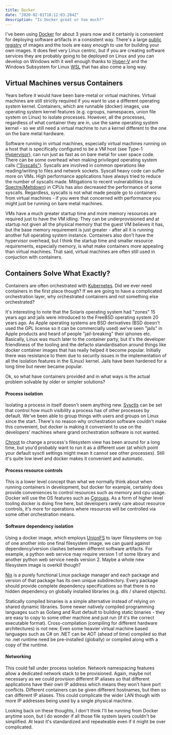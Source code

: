 ```yaml
---
title: Docker
date: "2020-02-01T18:12:03.284Z"
description: "Is Docker great or too much?"
---
```


I've been using [Docker](https://www.docker.com/) for about 3 years now and it certainly is convenient for deploying software artifacts in a consistent way.
There's a large [public registry](https://hub.docker.com/) of images and the tools are easy enough to use for building
your own images. It does feel very Linux centric, but if you are creating software services they are probably going to
be deployed on Linux and you can develop on Windows with it well enough thanks to [Hyper-V](https://en.wikipedia.org/wiki/Hyper-V)
and the Windows Subsystem for Linux [WSL](https://docs.microsoft.com/en-us/windows/wsl/) that has also come a long way.

## Virtual Machines versus Containers

Years before it would have been bare-metal or virtual machines. Virtual machines are still strictly required
if you want to use a different operating system kernel. Containers, which are runnable (docker) images, use
operating system kernel features (e.g. cgroups, namespaces, union file system on Linux) to isolate processes. However,
all the processes, regardless of what container they are in, use the same operating system kernel - so we still need a
virtual machine to run a kernel different to the one on the bare metal hardware.

Software running in virtual machines, especially virtual machines running on a host that is specifically configured to be a VM host (see Type-1 [Hypervisor](https://en.wikipedia.org/wiki/Hypervisor)), can run just as fast as on bare metal
for user space code. There can be some overhead when making privileged operating system calls (["Syscalls"](https://en.wikipedia.org/wiki/System_call)). Syscalls are involved in common operations like reading/writing to files
and network sockets. Syscall heavy code can suffer more on VMs. High performance applications have always tried to
reduce the number of syscalls made. Mitigations to recent vulnerabilities (e.g [Spectre/Meltdown](https://meltdownattack.com/))
in CPUs has also decreased the performance of some syscalls. Regardless, syscalls is not what made people go to containers from virtual machines - if you were that concerned with performance you might just be running on bare metal
machines.

VMs have a much greater startup time and more memory resources are required just to have the VM idling. They can be
underprovisioned and at startup not given all the physical memory that the guest VM believes it has, but the base
memory requirement is just greater - after all it is running another full operating system instance. Containers also don't have the hypervisor overhead, but I think the startup time
and smaller resource requirements, especially memory, is what make containers more appealing than virtual machines.
That said, virtual machines are often still used in conjuction with containers.

## Containers Solve What Exactly?

Containers are often orchestrated with [Kubernetes](https://kubernetes.io/). Did we ever need containers in the first
place though? If we are going to have a complicated orchestration layer, why orchestrated containers and not
something else orchestrated?

It's interesting to note that the Solaris operating system had "zones" 15
years ago and jails were introduced to the FreeBSD operating system 20 years ago. As Apple operating systems are BSD
derivatives (BSD doesn't used the GPL license so it can be commercially used) we've seen "jails" in Apple products and
heard of people "jail-breaking" their iphones etc. Basically, Linux was much later to the container party, but it's
the developer friendliness of the tooling and the defacto standardisation around things like docker container images
that has really helped it become popular. Initially there was resistance to them due to security issues in the implementation of all the isolation features in the (Linux) kernel. Jails have been hardened for a long time but never
became popular.

Ok, so what have containers provided and in what ways is the actual problem solvable by older or simpler solutions?

#### Process isolation

Isolating a process in itself doesn't seem anything new. [Sysctls](https://en.wikipedia.org/wiki/Sysctl) can be set
that control how much visibility a process has of other processes by default. We've been able to group things with users and
groups on Linux since the start. There's no reason why orchestration software couldn't make this convenient, but docker
is making it convenient to use on the developers' machines where grand orchestration software is not wanted.

[Chroot](https://en.wikipedia.org/wiki/Chroot) to change a process's filesystem view has been around for a long time,
but you'd probably want to run it as a different user (at which point your default sysctl settings might mean it
cannot see other processes). Still it's quite low level and docker makes it convenient and automatic.

#### Process resource controls

This is a lower level concept than what we normally think about when running containers in development, but docker
for example, certainly does provide conveniences to control
resources such as memory and cpu usage. Docker will use the OS features such as [Cgroups](https://en.wikipedia.org/wiki/Cgroups). As a form of higher level tooling docker is doing fine here, but developers rarely care about resource controls,
it's more for operations where resources will be controlled via some other orchestration means.


#### Software dependency isolation

Using a docker image, which employs [UnionFS](https://en.wikipedia.org/wiki/UnionFS) to layer filesystems on top of
one another into one final filesystem image, we can guard against dependency/version clashes between different
software artifacts. For example, a python web service may require version 1 of some library and another python web
service needs version 2. Maybe a whole new filesystem image is overkill though?

[Nix](https://nixos.org/nix/) is a purely functional Linux package manager and each package and version of that package has its own unique subdirectory. Every package should provide complete dependency specifications so that there
is no hidden dependency on globally installed libraries (e.g. dlls / shared objects).

Statically compiled binaries is a simple alternative instead of relying on shared dynamic libraries. Some newer
natively compiled programming languages such as Golang and Rust default to building static binaries - they are easy to
copy to some other machine and just run (if it's the correct executable format). Cross-compilation (compiling for different hardware architectures) is not new. Even some heavier virtual machine
based languages such as C# on .NET can be AOT (ahead of time) compiled so that no .net runtime need be pre-installed (globally) or compiled along with a copy of the runtime.


#### Networking

This could fall under process isolation. Network namespacing features allow a dedicated network stack to be provisioned.
Again, maybe not necessary as we could provision different IP aliases so that different applications have their own
IP address which means they won't have port conflicts. Different containers can be given different hostnames, but then
so can different IP aliases. This could complicate the wider LAN though with more IP addresses being used by a single physical machine.


Looking back on these thoughts, I don't think I'll be running from Docker anytime soon, but I do wonder if all those
file system layers couldn't be simplified. At least it's standardized and repeateable even if it might be over complicated.
